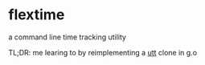 # flextime
a command line time tracking utility

TL;DR: me learing to by reimplementing a [utt](https://github.com/larose/utt) clone in g.o
